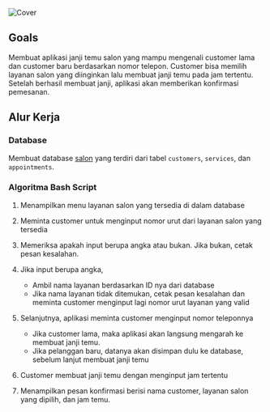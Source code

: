 ![Cover]()

## Goals

Membuat aplikasi janji temu salon yang mampu mengenali customer lama dan customer baru berdasarkan nomor telepon. Customer bisa memilih layanan salon yang diinginkan lalu membuat janji temu pada jam tertentu. Setelah berhasil membuat janji, aplikasi akan memberikan konfirmasi pemesanan.

## Alur Kerja

### Database

Membuat database [salon](https://github.com/dipintoo/salon_database/blob/main/simple_salon.sql) yang terdiri dari tabel `customers`, `services`, dan `appointments`.

### Algoritma Bash Script

1. Menampilkan menu layanan salon yang tersedia di dalam database
2. Meminta customer untuk menginput nomor urut dari layanan salon yang tersedia
3. Memeriksa apakah input berupa angka atau bukan. Jika bukan, cetak pesan kesalahan.
4. Jika input berupa angka,

   - Ambil nama layanan berdasarkan ID nya dari database
   - Jika nama layanan tidak ditemukan, cetak pesan kesalahan dan meminta customer menginput lagi nomor urut layanan yang valid
5. Selanjutnya, aplikasi meminta customer menginput nomor teleponnya
   - Jika customer lama, maka aplikasi akan langsung mengarah ke membuat janji temu.
   - Jika pelanggan baru, datanya akan disimpan dulu ke database, sebelum lanjut membuat janji temu
6. Customer membuat janji temu dengan menginput jam tertentu
7. Menampilkan pesan konfirmasi berisi nama customer, layanan salon yang dipilih, dan jam temu.


